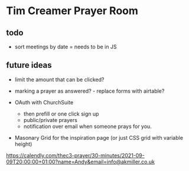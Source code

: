 # Tim Creamer Prayer Room

## todo

- sort meetings by date = needs to be in JS

## future ideas

- limit the amount that can be clicked?
- marking a prayer as answered? - replace forms with airtable?

- OAuth with ChurchSuite
  - then prefill or one click sign up
  - public/private prayers
  - notification over email when someone prays for you.
- Masonary Grid for the inspiration page (or just CSS grid with variable height)

https://calendly.com/thec3-prayer/30-minutes/2021-09-09T20:00:00+01:00?name=Andy&email=info@akmiller.co.uk
